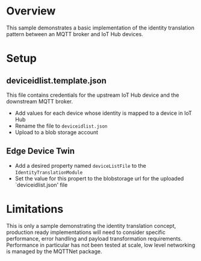 # Overview
This sample demonstrates a basic implementation of the identity translation pattern between an MQTT broker and IoT Hub devices. 

# Setup

## deviceidlist.template.json
This file contains credentials for the upstream IoT Hub device and the downstream MQTT broker.
- Add values for each device whose identity is mapped to a device in IoT Hub
- Rename the file to `deviceidlist.json`
- Upload to a blob storage account

## Edge Device Twin 
- Add a desired property named `deviceListFile` to the `IdentityTranslationModule`
- Set the value for this propert to the blobstorage url for the uploaded `deviceidlist.json' file


# Limitations
This is only a sample demonstrating the identity translation concept, production ready implementations will need to consider specific performance, error handling and payload transformation requirements. Performance in particular has not been tested at scale, low level networking is managed by the MQTTNet package.  

